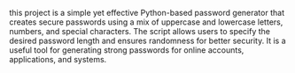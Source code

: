 this project is a simple yet effective Python-based password generator that creates secure passwords using a mix of uppercase and lowercase letters, numbers, and special characters. The script allows users to specify the desired password length and ensures randomness for better security. It is a useful tool for generating strong passwords for online accounts, applications, and systems.
